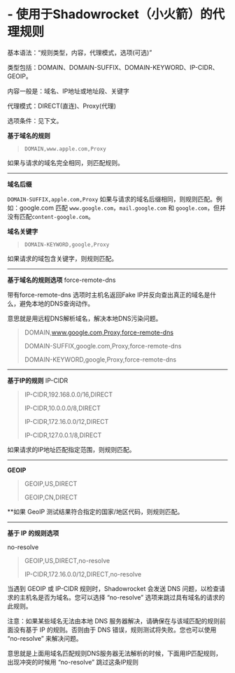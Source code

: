 # - 使用于Shadowrocket（小火箭）的代理规则

基本语法：“规则类型，内容，代理模式，选项(可选)”

类型包括：DOMAIN、DOMAIN-SUFFIX、DOMAIN-KEYWORD、IP-CIDR、GEOIP。

内容一般是：域名、IP地址或地址段、关键字

代理模式：DIRECT(直连)、Proxy(代理)

选项条件：见下文。

**基于域名的规则**

>`DOMAIN,www.apple.com,Proxy`

如果与请求的域名完全相同，则匹配规则。

----------------------------

**域名后缀**

`DOMAIN-SUFFIX,apple.com,Proxy`
如果与请求的域名后缀相同，则规则匹配。例如：google.com 匹配 `www.google.com`，`mail.google.com` 和 `google.com`，但并没有匹配`content-google.com`。

**域名关键字**

>`DOMAIN-KEYWORD,google,Proxy`

如果请求的域包含关键字，则规则匹配。

----------------------------

**基于域名的规则选项**
force-remote-dns

带有force-remote-dns 选项时主机名返回Fake IP并反向查出真正的域名是什么，避免本地的DNS查询动作。

意思就是用远程DNS解析域名，解决本地DNS污染问题。

>DOMAIN,www.google.com,Proxy,force-remote-dns
>
>DOMAIN-SUFFIX,google.com,Proxy,force-remote-dns
>
>DOMAIN-KEYWORD,google,Proxy,force-remote-dns

----------------------------

**基于IP的规则**
IP-CIDR

>IP-CIDR,192.168.0.0/16,DIRECT
>
>IP-CIDR,10.0.0.0/8,DIRECT
>
>IP-CIDR,172.16.0.0/12,DIRECT
>
>IP-CIDR,127.0.0.1/8,DIRECT

如果请求的IP地址匹配指定范围，则规则匹配。

----------------------------

**GEOIP**

>GEOIP,US,DIRECT
>
>GEOIP,CN,DIRECT

**如果 GeoIP 测试结果符合指定的国家/地区代码，则规则匹配。

----------------------------

**基于 IP 的规则选项**

no-resolve

>GEOIP,US,DIRECT,no-resolve
>
>IP-CIDR,172.16.0.0/12,DIRECT,no-resolve

当遇到 GEOIP 或 IP-CIDR 规则时，Shadowrocket 会发送 DNS 问题，以检查请求的主机名是否为域名。您可以选择 “no-resolve” 选项来跳过具有域名的请求的此规则。

注意：如果某些域名无法由本地 DNS 服务器解决，请确保在与该域匹配的规则前面没有基于 IP 的规则。否则由于 DNS 错误，规则测试将失败。您也可以使用 “no-resolve” 来解决问题。

意思就是上面用域名匹配规则DNS服务器无法解析的时候，下面用IP匹配规则，出现冲突的时候用 “no-resolve” 跳过这条IP规则
